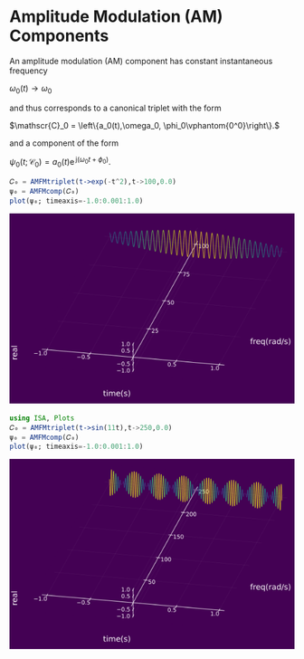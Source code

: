 # Amplitude Modulation (AM) Components

An amplitude modulation (AM) component has constant instantaneous frequency

$\omega_0(t)\rightarrow \omega_0$

and thus corresponds to a canonical triplet with the form

$\mathscr{C}_0 = \left\{a_0(t),\omega_0, \phi_0\vphantom{0^0}\right\}.$

and a component of the form

$\psi_0(t;\mathscr{C}_0) = a_0(t) \mathrm{e}^{\,\mathrm{j}(\omega_0 t +\phi_0)}.$


```julia
𝐶₀ = AMFMtriplet(t->exp(-t^2),t->100,0.0)
ψ₀ = AMFMcomp(𝐶₀)
plot(ψ₀; timeaxis=-1.0:0.001:1.0)
```
![](https://raw.githubusercontent.com/NMSU-ISA/ISA/master/docs/src/assets/IS_exAM1.png)

```julia
using ISA, Plots
𝐶₀ = AMFMtriplet(t->sin(11t),t->250,0.0)
ψ₀ = AMFMcomp(𝐶₀)
plot(ψ₀; timeaxis=-1.0:0.001:1.0)
```
![](https://raw.githubusercontent.com/NMSU-ISA/ISA/master/docs/src/assets/IS_exAM2.png)
